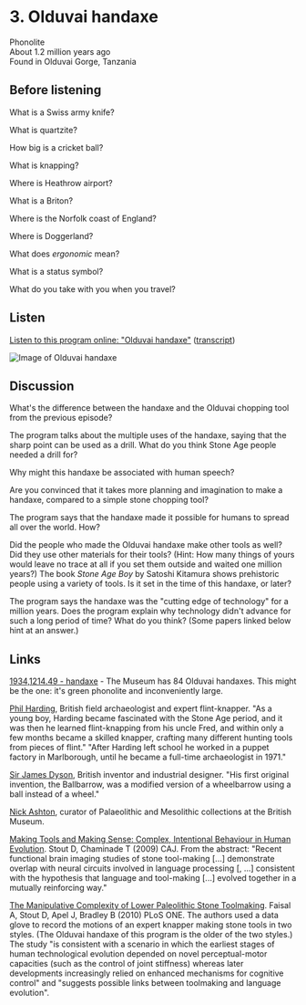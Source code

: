 # 3. Olduvai handaxe

Phonolite  
About 1.2 million years ago  
Found in Olduvai Gorge, Tanzania


## Before listening

What is a Swiss army knife?

What is quartzite?

How big is a cricket ball?

What is knapping?

Where is Heathrow airport?

What is a Briton?

Where is the Norfolk coast of England?

Where is Doggerland?

What does *ergonomic* mean?

What is a status symbol?

What do you take with you when you travel?


## Listen

[Listen to this program online:
"Olduvai handaxe"](http://www.bbc.co.uk/ahistoryoftheworld/objects/I3I8quLCR8exvdZeQPONrw)
([transcript](http://www.bbc.co.uk/ahistoryoftheworld/about/transcripts/episode3/))

![Image of Olduvai handaxe](https://upload.wikimedia.org/wikipedia/commons/thumb/e/e0/British_Museum_Olduvai_handaxe.jpg/237px-British_Museum_Olduvai_handaxe.jpg)


## Discussion

What's the difference between the handaxe and the Olduvai chopping tool
from the previous episode?

The program talks about the multiple uses of the handaxe, saying that
the sharp point can be used as a drill. What do you think Stone Age
people needed a drill for?

Why might this handaxe be associated with human speech?

Are you convinced that it takes more planning and imagination to make a
handaxe, compared to a simple stone chopping tool?

The program says that the handaxe made it possible for humans to spread
all over the world. How?

Did the people who made the Olduvai handaxe make other tools as well?
Did they use other materials for their tools? (Hint: How many things of
yours would leave no trace at all if you set them outside and waited one
million years?) The book *Stone Age Boy* by Satoshi Kitamura shows
prehistoric people using a variety of tools. Is it set in the time of
this handaxe, or later?

The program says the handaxe was the "cutting edge of technology" for a
million years. Does the program explain why technology didn't advance
for such a long period of time? What do you think? (Some papers linked
below hint at an answer.)


## Links

[1934,1214.49 - handaxe](http://www.britishmuseum.org/research/collection_online/collection_object_details.aspx?objectId=808737&partId=1&searchText=Olduvai+handaxe&material=18048&page=1) -
The Museum has 84 Olduvai handaxes. This might be the one: it's
green phonolite and inconveniently large.

[Phil Harding](https://en.wikipedia.org/wiki/Phil_Harding_%28archaeologist%29),
British field archaeologist and expert flint-knapper. "As a young boy,
Harding became fascinated with the Stone Age period, and it was then he
learned flint-knapping from his uncle Fred, and within only a few months
became a skilled knapper, crafting many different hunting tools from
pieces of flint."  "After Harding left school he worked in a puppet
factory in Marlborough, until he became a full-time archaeologist
in 1971."

[Sir James Dyson](https://en.wikipedia.org/wiki/James_Dyson), British
inventor and industrial designer. "His first original invention, the
Ballbarrow, was a modified version of a wheelbarrow using a ball instead
of a wheel."

[Nick Ashton](http://www.britishmuseum.org/about_us/departments/staff/prehistory_and_europe/nick_ashton.aspx),
curator of Palaeolithic and Mesolithic collections at the British
Museum.

[Making Tools and Making Sense: Complex, Intentional Behaviour in
Human Evolution](https://www.researchgate.net/publication/32897125). Stout
D, Chaminade T (2009) CAJ. From the abstract: "Recent functional brain
imaging studies of stone tool-making [...] demonstrate overlap with
neural circuits involved in language processing [, ...] consistent with
the hypothesis that language and tool-making [...] evolved together in a
mutually reinforcing way."

[The Manipulative Complexity of Lower Paleolithic Stone
Toolmaking](https://www.researchgate.net/publication/47756068). Faisal
A, Stout D, Apel J, Bradley B (2010) PLoS ONE. The authors used a data
glove to record the motions of an expert knapper making stone tools in
two styles. (The Olduvai handaxe of this program is the older of the two
styles.) The study "is consistent with a scenario in which the earliest
stages of human technological evolution depended on novel
perceptual-motor capacities (such as the control of joint stiffness)
whereas later developments increasingly relied on enhanced mechanisms
for cognitive control" and "suggests possible links between toolmaking
and language evolution".

